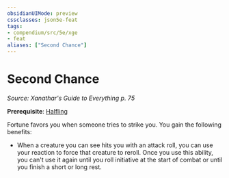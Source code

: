 ```yaml
---
obsidianUIMode: preview
cssclasses: json5e-feat
tags:
- compendium/src/5e/xge
- feat
aliases: ["Second Chance"]
---
```

# Second Chance
*Source: Xanathar's Guide to Everything p. 75*  

**Prerequisite**: [Halfling](/3-Mechanics/CLI/races/halfling.md)

Fortune favors you when someone tries to strike you. You gain the following benefits:

- When a creature you can see hits you with an attack roll, you can use your reaction to force that creature to reroll. Once you use this ability, you can't use it again until you roll initiative at the start of combat or until you finish a short or long rest.